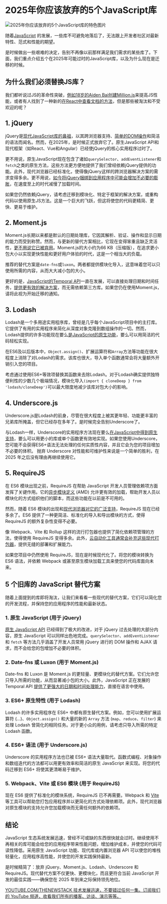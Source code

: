 # 2025年你应该放弃的5个JavaScript库

![2025年你应该放弃的5个JavaScript库的特色图片](https://cdn.thenewstack.io/media/2024/12/a80bcaae-getty-images-jpx9yr5rggw-unsplashb-1024x683.jpg)

随着[JavaScript](https://thenewstack.io/javascript/) 的发展，一些库不可避免地落后了，无法跟上开发者社区对最新特性、范式和性能的期望。

是时候做出一些艰难的决定，告别不再像以前那样满足我们需求的某些库了。下面，我们重点介绍五个在2025年可能过时的JavaScript库，以及为什么现在是迁移的时候。

## 为什么我们必须替换JS库？

我们都听说过JS的革命性突破，[例如18岁的Aiden Bai创建Million.js](https://arxiv.org/abs/2202.08409)来提高JS性能，或者有人找到了一种新的[在React中查看文档的方法](https://apryse.com/blog/react/how-to-embed-pdf-in-react)，但是那些被淘汰和不受欢迎的呢？

## 1. jQuery

jQuery是[现代JavaScript库的鼻祖](https://thenewstack.io/why-outdated-jquery-is-still-the-dominant-javascript-library/)，以其跨浏览器支持、[简单的DOM操作](https://api.jquery.com/category/manipulation/)和简洁的语法而闻名。然而，在2025年，是时候正式放弃它了。原生JavaScript API和现代框架（如React、Vue和Angular）已经使jQuery的核心实用程序过时了。

更不用说，原生JavaScript现在包含了诸如`querySelector`、`addEventListener`和`fetch`之类的原生方法，这些方法更方便地提供了我们曾经依赖jQuery提供的功能。此外，现代浏览器已经标准化，使得像jQuery这样的跨浏览器解决方案的需求变得多余。更不用说，[如今将jQuery捆绑到应用程序中可能会增加不必要的膨胀](https://news.ycombinator.com/item?id=26319235)，在速度至上的时代减慢了加载时间。

如果您仍然依赖jQuery，请考虑迁移到模块化、特定于框架的解决方案，或重构代码以使用原生JS方法。这是一个巨大的飞跃，但这将使您的代码更精简、更快、更易于维护。

## 2. Moment.js

Moment.js长期以来都是默认的日期处理库，它因其解析、验证、操作和显示日期的能力而受到称赞。然而，与更新的替代方案相比，它现在变得笨重且缺乏灵活性，[更不用说它已被弃用](https://stackoverflow.com/questions/74682408/how-to-use-moment-js-instead-of-new-data#:~:text=The%20moment.,js.)。Moment.js的大小约为66 KB（压缩版），在追求更小包大小以实现更快性能和更好用户体验的时代，这是一个相当大的负载。

推荐的替代方案是`date-fns`或`luxon`。两者都提供模块化导入，这意味着您可以只使用所需的内容，从而大大减小包的大小。

更好的是，[JavaScript的Temporal API](https://refine.dev/blog/temporal-date-api/)一直在发展，可以直接处理日期和时间任务，[提供更有效的解决方案](https://thenewstack.io/javascript-due-for-new-time-date-and-set-features-next-year/)，而无需依赖第三方库。如果您仍在使用Moment.js，请将此视为开始迁移的通知。

## 3. Lodash

Lodash是一个多用途实用程序库，曾经是几乎每个JavaScript项目中的主打库。它提供了有用的实用程序来简化从深度对象克隆到数组操作的一切。然而，Lodash提供的许多功能现在要么[是JavaScript的原生功能](https://www.geeksforgeeks.org/common-javascript-functions-replacing-lodash/)，要么可以用简洁的代码轻松实现。

在ES6及以后版本中，`Object.assign()`、扩展运算符和`Array`方法等功能在很大程度上消除了对Lodash的需求。该库也很大，导入单个函数通常会将大量额外开销引入您的项目。

考虑通过使用ES6+等效项替换其函数来去除Lodash。对于Lodash确实提供独特便利性的少数几个极端情况，模块化导入`(import { cloneDeep } from 'lodash/cloneDeep')`可以最大限度地减少该库对包大小的影响。

## 4. Underscore.js

Underscore.js是Lodash的前身，尽管在很大程度上被其更年轻、功能更丰富的兄弟库所掩盖，但它已经存在多年了。是时候完全告别Underscore了。

与Lodash一样，Underscore的实用程序方法现在要么[在JavaScript中得到原生支持](https://www.specbee.com/blogs/javascripts-native-array-and-object-methods)，要么可以用更小的库或单个函数更有效地实现。如果您使用Underscore，您可能不会获得ES6+语法无法处理的任何实质性内容，并且它会为您的项目增加不必要的体积。
抛弃 Underscore 对性能和可维护性来说是一个简单的胜利，在 2025 年之后没有理由再继续使用它。

## 5. RequireJS
在 ES6 模块出现之前，RequireJS 在帮助 JavaScript 开发人员管理依赖项方面发挥了关键作用。它的[异步模块定义](https://requirejs.org/docs/whyamd.html) (AMD) 允许更有效的加载，帮助开发人员以模块化的方式组织他们的脚本，而这些功能在以前是不可用的。

然而，随着 ES6 模块的出现和[现代浏览器对它的广泛支持](https://stackoverflow.blog/2021/11/10/does-es6-make-javascript-frameworks-obsolete/)，RequireJS 现在已经多余了。ES6 提供了一种更简洁、标准化的导入和导出模块的方式，使得 RequireJS 的额外复杂性变得不必要。

像 Webpack、Vite 和 Rollup 这样的流行打包器也提供了简化依赖项管理的方法，使得使用 RequireJS 变得多余。此外，[云自动化工具通常会补充这些现代打包器](https://cast.ai/blog/cloud-automation-the-new-normal-in-the-tech-industry/)，提供无缝的部署和扩展能力。

如果您项目中仍然使用 RequireJS，现在是时候现代化了。将您的模块转换为 ES6 语法，并依赖 Webpack 或甚至原生模块加载工具来使您的代码库面向未来。

## 5 个旧库的 JavaScript 替代方案
随着上面提到的库即将淘汰，让我们来看看一些现代的替代方案，它们可以简化您的开发流程，并保持您的应用程序的性能和最新状态。

### 1. 原生 JavaScript (用于 jQuery)
[原生 JavaScript API](https://stackoverflow.com/questions/7022007/what-is-native-javascript) 已经得到了极大的改进，对于 jQuery 过去处理的大部分内容，原生 JavaScript 可以同样出色地完成。`querySelector`、`addEventListener` 和 `fetch` 等方法几乎涵盖了开发人员常用 jQuery 进行的 DOM 操作和 AJAX 请求，而不会给您的包增加不必要的体积。
### 2. Date-fns 或 Luxon (用于 Moment.js)
Date-fns 和 Luxon 是 Moment.js 的更轻量、更模块化的替代方案。它们允许您只导入所需的功能，从而显著减小包的大小。此外，JavaScript 正在发展的 Temporal API [提供了更强大的日期和时间处理能力](https://www.freecodecamp.org/news/how-javascripts-temporal-proposal-will-change-datetime-functions/)，直接在语言中使用。

### 3. ES6+ 原生特性 (用于 Lodash)
Lodash 的许多实用程序在 ES6+ 中都有原生替代方案。例如，您可以使用扩展运算符 (…)、`Object.assign()` 和大量的新的 `Array` 方法 (`map`、`reduce`、`filter`) 来处理 Lodash 曾简化的相同任务。对于更小众的用例，请考虑只导入所需的特定 Lodash 函数。

### 4. ES6+ 语法 (用于 Underscore.js)
Underscore 的实用程序方法也已被 ES6+ 语法大量取代。函数式编程、对象操作和数组迭代的方法都可以用更有效率和简洁的原生 JavaScript 来实现。将您的代码迁移到 ES6+ 将使其更清晰易于维护。

### 5. Webpack、Vite 或 ES6 模块 (用于 RequireJS)
现在 ES6 提供了标准化的模块系统，RequireJS 已不再需要。Webpack 和 [Vite](https://thenewstack.io/using-vite-and-vike-for-micro-frontends-plus-other-dev-news/) 等工具可以帮助您打包应用程序并以更简化的方式处理依赖项。此外，现代浏览器对原生模块的支持允许您加载模块而无需任何额外的依赖项。

## 结论
JavaScript 生态系统发展迅速，曾经不可或缺的东西很快就会过时。继续使用不再相关的库可能会给您的应用程序带来性能问题，增加维护成本，并使您的代码可读性降低。采用原生 JavaScript 功能、现代库或内置浏览器 API 可以使您的堆栈轻量化，应用程序高性能，并使您的开发实践保持最新。

是时候精简了：放弃 jQuery、Moment.js、Lodash、Underscore 和 RequireJS。现代替代方案不仅更快、更模块化，而且更符合当前 JavaScript 开发的最佳实践——确保您在 2025 年到来之际保持领先地位。

[YOUTUBE.COM/THENEWSTACK 技术发展迅速，不要错过任何一集。订阅我们的 YouTube 频道，收看我们所有的播客、访谈、演示等等。](https://youtube.com/thenewstack?sub_confirmation=1)